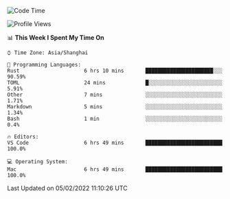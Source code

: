 <!--START_SECTION:waka-->
![Code Time](http://img.shields.io/badge/Code%20Time-969%20hrs%2018%20mins-blue)

![Profile Views](http://img.shields.io/badge/Profile%20Views-18-blue)

📊 **This Week I Spent My Time On** 

```text
⌚︎ Time Zone: Asia/Shanghai

💬 Programming Languages: 
Rust                     6 hrs 10 mins       ██████████████████████░░░   90.59% 
TOML                     24 mins             █░░░░░░░░░░░░░░░░░░░░░░░░   5.91% 
Other                    7 mins              ░░░░░░░░░░░░░░░░░░░░░░░░░   1.71% 
Markdown                 5 mins              ░░░░░░░░░░░░░░░░░░░░░░░░░   1.34% 
Bash                     1 min               ░░░░░░░░░░░░░░░░░░░░░░░░░   0.4%

🔥 Editors: 
VS Code                  6 hrs 49 mins       █████████████████████████   100.0%

💻 Operating System: 
Mac                      6 hrs 49 mins       █████████████████████████   100.0%

```


 Last Updated on 05/02/2022 11:10:26 UTC
<!--END_SECTION:waka-->
